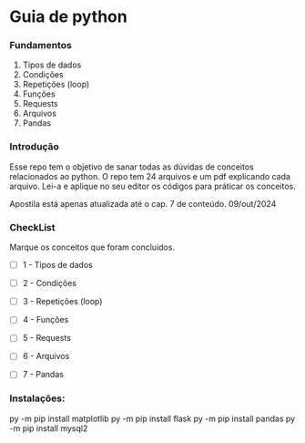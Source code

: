 # Guia de python

### Fundamentos

1. Tipos de dados
2. Condições
3. Repetições (loop)
4. Funções
5. Requests
6. Arquivos
7. Pandas

### Introdução

Esse repo tem o objetivo de sanar todas as dúvidas de conceitos relacionados ao python. O repo tem 24 arquivos e um pdf explicando cada arquivo. Lei-a e aplique no seu editor os códigos para práticar os conceitos.


Apostila está apenas atualizada até o cap. 7 de conteúdo. 09/out/2024

### CheckList

Marque os conceitos que foram concluidos.

* [ ]  1 - Tipos de dados
* [ ]  2 - Condições
* [ ]  3 - Repetições (loop)
* [ ]  4 - Funções
* [ ]  5 - Requests
* [ ]  6 - Arquivos
* [ ]  7 - Pandas


### Instalações:
py -m pip install matplotlib
py -m pip install flask
py -m pip install pandas
py -m pip install mysql2

